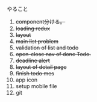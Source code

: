 やること
1. <del>component分ける。<br></del>
2. <del> loading redux<br> </del>
3. <del>layout <br></del>
4. <del>main list problem <br></del>
5. <del> validation of list and todo<br></del>
6. <del>open-close nav of done Todo.<br> </del>
7. <del>deadline alert<br> </del>
8. <del>layout of detail page<br> </del>
9. <del>finish todo mes <br></del>
10. app icon <br>
11. setup mobile file<br>
12. git<br>